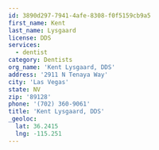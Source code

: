 ```yaml
---
id: 3890d297-7941-4afe-8308-f0f5159cb9a5
first_name: Kent
last_name: Lysgaard
license: DDS
services:
  - dentist
category: Dentists
org_name: 'Kent Lysgaard, DDS'
address: '2911 N Tenaya Way'
city: 'Las Vegas'
state: NV
zip: '89128'
phone: '(702) 360-9061'
title: 'Kent Lysgaard, DDS'
_geoloc:
  lat: 36.2415
  lng: -115.251
---
```

